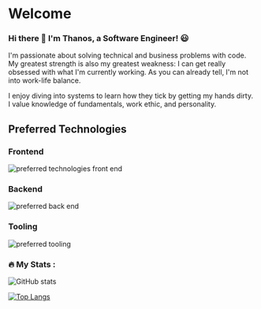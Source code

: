 # Welcome 


### Hi there 👋 I'm Thanos, a Software Engineer! :smiley:

I'm passionate about solving technical and business problems with code. My greatest strength is also my greatest weakness: I can get really obsessed with what I'm currently working. As you can already tell, I'm not into work-life balance.

I enjoy diving into systems to learn how they tick by getting my hands dirty. I value knowledge of fundamentals, work ethic, and personality.

## Preferred Technologies
### Frontend

<img src="https://skillicons.dev/icons?i=ts,js,react,nextjs,redux,vue,tailwind,materialui" alt="preferred technologies front end" />

### Backend
<img src="https://skillicons.dev/icons?i=python,nodejs,nestjs,golang,rust,java,spring,fastapi,postgresql,mysql,rabbitmq,kafka" alt="preferred back end" />

### Tooling
<img src="https://skillicons.dev/icons?i=linux,vscode,neovim,jest,docker,kubernetes,git,bash" alt="preferred tooling" />


### :fire: My Stats :
![GitHub stats](https://github-readme-stats.vercel.app/api?username=thanosngplus&show_icons=true&theme=radical)

[![Top Langs](https://github-readme-stats.vercel.app/api/top-langs/?username=thanosngplus&layout=compact&theme=vision-friendly-dark)](https://github.com/anuraghazra/github-readme-stats)
